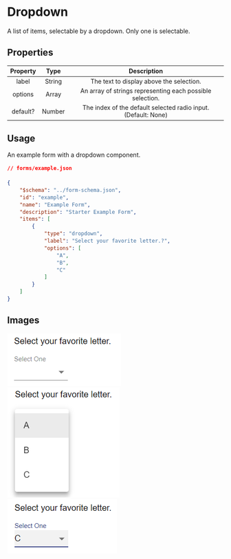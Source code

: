 # Dropdown
A list of items, selectable by a dropdown. Only one is selectable.

## Properties

| Property |  Type  |                           Description                          |
|:--------:|:------:|:--------------------------------------------------------------:|
|   label  | String |            The text to display above the selection.            |
|  options |  Array |    An array of strings representing each possible selection.   |
| default? | Number | The index of the default selected radio input. (Default: None) |

## Usage
An example form with a dropdown component.
```json
// forms/example.json

{
    "$schema": "../form-schema.json",
    "id": "example",
    "name": "Example Form",
    "description": "Starter Example Form",
    "items": [
        {
            "type": "dropdown",
            "label": "Select your favorite letter.?",
            "options": [
                "A",
                "B",
                "C"
            ]
        }
    ]
}
```

## Images
![dropdown](../img/dropdown.png ":size=200%")
![dropdown-list](../img/dropdown-list.png ":size=200%")
![dropdown-selected](../img/dropdown-selected.png ":size=200%")

